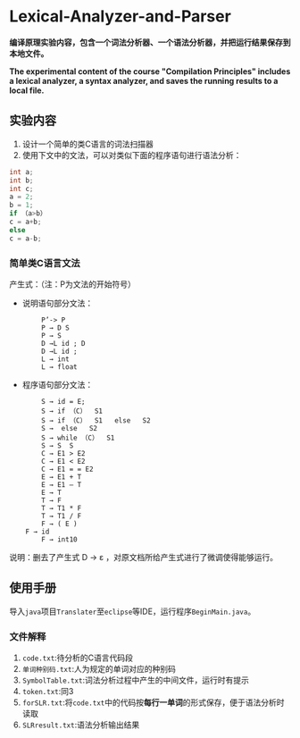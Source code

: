 # Lexical-Analyzer-and-Parser
**编译原理实验内容，包含一个词法分析器、一个语法分析器，并把运行结果保存到本地文件。**

**The experimental content of the course "Compilation Principles" includes a lexical analyzer, a syntax analyzer, and saves the running results to a local file.**

## 实验内容
1. 设计一个简单的类C语言的词法扫描器
2. 使用下文中的文法，可以对类似下面的程序语句进行语法分析：
```C
int a;
int b;
int c;
a = 2;
b = 1;
if （a>b）
c = a+b;
else
c = a-b;
```
### 简单类C语言文法
产生式：（注：P为文法的开始符号）
* 说明语句部分文法：
```
        P’-> P
        P → D S
        P → S
        D →L id ; D
        D →L id ; 
        L → int
        L → float
```
* 程序语句部分文法：
```
        S → id = E;	     
        S → if （C）  S1   
        S → if （C）  S1   else   S2
        S →  else   S2
        S → while （C）  S1  
        S → S  S
        C → E1 > E2
        C → E1 < E2                  
        C → E1 = = E2                 
        E → E1 + T           
        E → E1 – T 	
        E → T 				
        T → F 				
        T → T1 * F 			
        T → T1 / F 			
        F → ( E )			  
	F → id 
        F → int10
```	
说明：删去了产生式 D → ε ，对原文档所给产生式进行了微调使得能够运行。
## 使用手册
导入`java`项目`Translater`至`eclipse`等IDE，运行程序`BeginMain.java`。
### 文件解释
1. `code.txt`:待分析的C语言代码段
2. `单词种别码.txt`:人为规定的单词对应的种别码
3. `SymbolTable.txt`:词法分析过程中产生的中间文件，运行时有提示
4. `token.txt`:同3
5. `forSLR.txt`:将`code.txt`中的代码按**每行一单词**的形式保存，便于语法分析时读取
6. `SLRresult.txt`:语法分析输出结果
